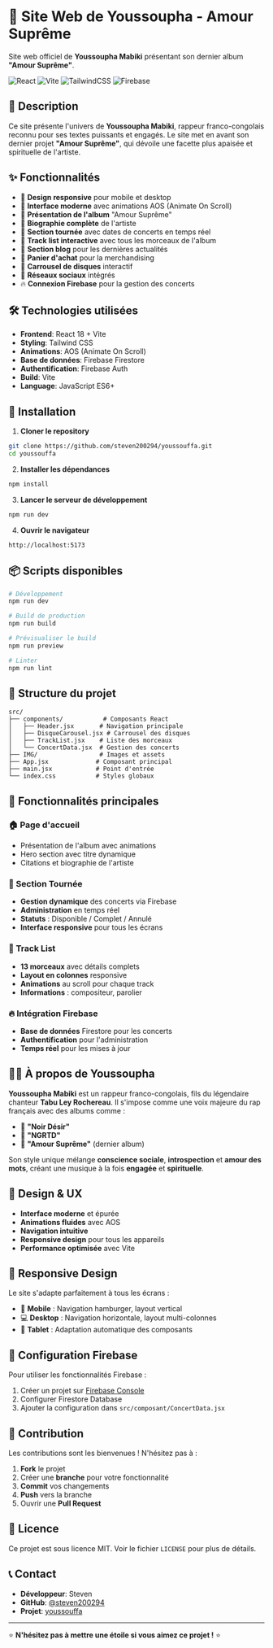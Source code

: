 # 🎵 Site Web de Youssoupha - Amour Suprême

Site web officiel de **Youssoupha Mabiki** présentant son dernier album **"Amour Suprême"**.

![React](https://img.shields.io/badge/React-20232A?style=for-the-badge&logo=react&logoColor=61DAFB)
![Vite](https://img.shields.io/badge/Vite-646CFF?style=for-the-badge&logo=vite&logoColor=white)
![TailwindCSS](https://img.shields.io/badge/Tailwind_CSS-38B2AC?style=for-the-badge&logo=tailwind-css&logoColor=white)
![Firebase](https://img.shields.io/badge/Firebase-039BE5?style=for-the-badge&logo=Firebase&logoColor=white)

## 📖 Description

Ce site présente l'univers de **Youssoupha Mabiki**, rappeur franco-congolais reconnu pour ses textes puissants et engagés. Le site met en avant son dernier projet **"Amour Suprême"**, qui dévoile une facette plus apaisée et spirituelle de l'artiste.

## ✨ Fonctionnalités

- 📱 **Design responsive** pour mobile et desktop
- 🎨 **Interface moderne** avec animations AOS (Animate On Scroll)
- 🎵 **Présentation de l'album** "Amour Suprême"
- 👤 **Biographie complète** de l'artiste
- 🎤 **Section tournée** avec dates de concerts en temps réel
- 🎼 **Track list interactive** avec tous les morceaux de l'album
- 📖 **Section blog** pour les dernières actualités
- 🛒 **Panier d'achat** pour la merchandising
- 🔄 **Carrousel de disques** interactif
- 🔗 **Réseaux sociaux** intégrés
- 🔥 **Connexion Firebase** pour la gestion des concerts

## 🛠️ Technologies utilisées

- **Frontend**: React 18 + Vite
- **Styling**: Tailwind CSS
- **Animations**: AOS (Animate On Scroll)
- **Base de données**: Firebase Firestore
- **Authentification**: Firebase Auth
- **Build**: Vite
- **Language**: JavaScript ES6+

## 🚀 Installation

1. **Cloner le repository**
```bash
git clone https://github.com/steven200294/youssouffa.git
cd youssouffa
```

2. **Installer les dépendances**
```bash
npm install
```

3. **Lancer le serveur de développement**
```bash
npm run dev
```

4. **Ouvrir le navigateur**
```
http://localhost:5173
```

## 📦 Scripts disponibles

```bash
# Développement
npm run dev

# Build de production
npm run build

# Prévisualiser le build
npm run preview

# Linter
npm run lint
```

## 🎯 Structure du projet

```
src/
├── components/           # Composants React
│   ├── Header.jsx       # Navigation principale
│   ├── DisqueCarousel.jsx # Carrousel des disques
│   ├── TrackList.jsx    # Liste des morceaux
│   └── ConcertData.jsx  # Gestion des concerts
├── IMG/                 # Images et assets
├── App.jsx             # Composant principal
├── main.jsx            # Point d'entrée
└── index.css           # Styles globaux
```

## 🎨 Fonctionnalités principales

### 🏠 Page d'accueil
- Présentation de l'album avec animations
- Hero section avec titre dynamique
- Citations et biographie de l'artiste

### 🎤 Section Tournée
- **Gestion dynamique** des concerts via Firebase
- **Administration** en temps réel
- **Statuts** : Disponible / Complet / Annulé
- **Interface responsive** pour tous les écrans

### 🎵 Track List
- **13 morceaux** avec détails complets
- **Layout en colonnes** responsive
- **Animations** au scroll pour chaque track
- **Informations** : compositeur, parolier

### 🔥 Intégration Firebase
- **Base de données** Firestore pour les concerts
- **Authentification** pour l'administration
- **Temps réel** pour les mises à jour

## 👨‍🎤 À propos de Youssoupha

**Youssoupha Mabiki** est un rappeur franco-congolais, fils du légendaire chanteur **Tabu Ley Rochereau**. Il s'impose comme une voix majeure du rap français avec des albums comme :

- 🎵 **"Noir Désir"**
- 🎵 **"NGRTD"** 
- 🎵 **"Amour Suprême"** (dernier album)

Son style unique mélange **conscience sociale**, **introspection** et **amour des mots**, créant une musique à la fois **engagée** et **spirituelle**.

## 🎨 Design & UX

- **Interface moderne** et épurée
- **Animations fluides** avec AOS
- **Navigation intuitive** 
- **Responsive design** pour tous les appareils
- **Performance optimisée** avec Vite

## 📱 Responsive Design

Le site s'adapte parfaitement à tous les écrans :
- 📱 **Mobile** : Navigation hamburger, layout vertical
- 💻 **Desktop** : Navigation horizontale, layout multi-colonnes
- 📐 **Tablet** : Adaptation automatique des composants

## 🔧 Configuration Firebase

Pour utiliser les fonctionnalités Firebase :

1. Créer un projet sur [Firebase Console](https://console.firebase.google.com)
2. Configurer Firestore Database
3. Ajouter la configuration dans `src/composant/ConcertData.jsx`

## 🤝 Contribution

Les contributions sont les bienvenues ! N'hésitez pas à :

1. **Fork** le projet
2. Créer une **branche** pour votre fonctionnalité
3. **Commit** vos changements
4. **Push** vers la branche
5. Ouvrir une **Pull Request**

## 📄 Licence

Ce projet est sous licence MIT. Voir le fichier `LICENSE` pour plus de détails.

## 📞 Contact

- **Développeur**: Steven
- **GitHub**: [@steven200294](https://github.com/steven200294)
- **Projet**: [youssouffa](https://github.com/steven200294/youssouffa)

---

⭐ **N'hésitez pas à mettre une étoile si vous aimez ce projet !** ⭐
